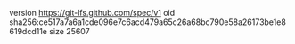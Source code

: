 version https://git-lfs.github.com/spec/v1
oid sha256:ce517a7a6a1cde096e7c6acd479a65c26a68bc790e58a26173be1e8619dcd11e
size 25607
